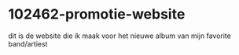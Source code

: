 # 102462-promotie-website
dit is de website die ik maak voor het nieuwe album van mijn favorite band/artiest
